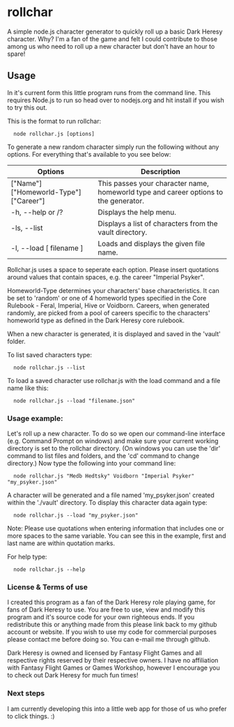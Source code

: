 # rollchar
A simple node.js character generator to quickly roll up a basic Dark Heresy character.
Why? I'm a fan of the game and felt I could contribute to those among us who need to roll up a new character but don't have an hour to spare!

## Usage

In it's current form this little program runs from the command line.
This requires Node.js to run so head over to nodejs.org and hit install if you wish to try this out.

This is the format to run rollchar:

```
  node rollchar.js [options]
```
To generate a new random character simply run the following without any options. For everything that's available to you see below:


| Options | Description |
| ------------- | ------------- |
| ["Name"] ["Homeworld-Type"] ["Career"]  | This passes your character name, homeworld type and career options to the generator.|
| -h, --help or /?   | Displays the help menu.  |
| -ls, --list  | Displays a list of characters from the vault directory. |
| -l, --load [ filename ] | Loads and displays the given file name.  |

Rollchar.js uses a space to seperate each option. Please insert quotations around values that contain spaces, e.g. the career "Imperial Psyker". 

Homeworld-Type determines your characters' base characteristics. It can be set to 'random' or one of 4 homeworld types specified in the Core Rulebook - Feral, Imperial, Hive or Voidborn.
Careers, when generated randomly, are picked from a pool of careers specific to the characters' homeworld type as defined in the Dark Heresy core rulebook.

When a new character is generated, it is displayed and saved in the 'vault' folder.

To list saved characters type:

```
  node rollchar.js --list
```

To load a saved character use rollchar.js with the load command and a file name like this:

```
  node rollchar.js --load "filename.json"
```

### Usage example:

Let's roll up a new character. To do so we open our command-line interface (e.g. Command Prompt on windows) and make sure your current working directory is set to the rollchar directory. (On windows you can use the 'dir' command to list files and folders, and the 'cd' command to change directory.)
Now type the following into your command line:

```
  node rollchar.js "Medb Hedtsky" Voidborn "Imperial Psyker" "my_psyker.json"
```

A character will be generated and a file named 'my_psyker.json' created within the './vault' directory.
To display this character data again type:

```
  node rollchar.js --load "my_psyker.json"
```

Note:
Please use quotations when entering information that includes one or more spaces to the same variable. You can see this in the example, first and last name are within quotation marks.

For help type:
```
  node rollchar.js --help
```
### License & Terms of use

I created this program as a fan of the Dark Heresy role playing game, for fans of Dark Heresy to use.
You are free to use, view and modify this program and it's source code for your own righteous ends.
If you redistribute this or anything made from this please link back to my github account or website.
If you wish to use my code for commercial purposes please contact me before doing so. You can e-mail me through github.

Dark Heresy is owned and licensed by Fantasy Flight Games and all respective rights reserved by their respective owners.
I have no affiliation with Fantasy Flight Games or Games Workshop, however I encourage you to check out Dark Heresy for much fun times!

### Next steps

I am currently developing this into a little web app for those of us who prefer to click things. :)
